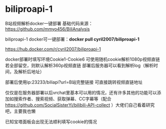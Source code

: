 # biliproapi-1
 B站视频解析docker一键部署
 基础代码来源： https://github.com/mmyo456/BiliAnalysis
 
 biliproapi-1
 docker可一键部署：**docker pull cyril2007/biliproapi-1**
 
 https://hub.docker.com/r/cyril2007/biliproapi-1
 
 docker部署时填写环境Cookie1-Cookie6 可使用随机cookie解析1080p视频直链
 若全部留空，则默认解析360p视频直链
 部署后服务器可以看到解析log（解析时间，及解析后地址）
 
 部署后使用ip:23233/biliapi?url=B站完整链接 可直接跳转视频直链地址

仅仅是在服务器部署以后vrchat里基本可以用的情况，还有许多其他的功能可以添加如搜索作者、搜索视频、获取弹幕、CC字幕等（配合 https://github.com/SocialSisterYi/bilibili-API-collect ）大佬们自己看着研究吧，主要我也懒
 
 已知宝塔面板会出现无法顺利填写cookie的情况